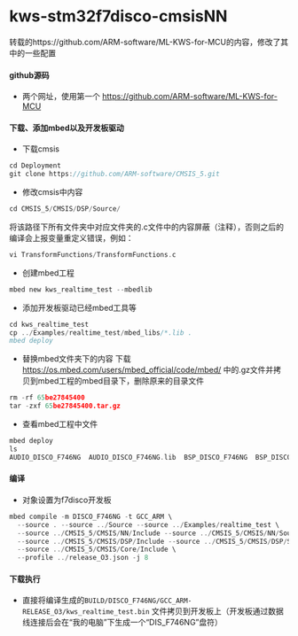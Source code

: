 # kws-stm32f7disco-cmsisNN
转载的https://github.com/ARM-software/ML-KWS-for-MCU的内容，修改了其中的一些配置

#### github源码
- 两个网址，使用第一个
https://github.com/ARM-software/ML-KWS-for-MCU

#### 下载、添加mbed以及开发板驱动
- 下载cmsis
```c
cd Deployment
git clone https://github.com/ARM-software/CMSIS_5.git
```

- 修改cmsis中内容
```c
cd CMSIS_5/CMSIS/DSP/Source/
```
将该路径下所有文件夹中对应文件夹的.c文件中的内容屏蔽（注释），否则之后的编译会上报变量重定义错误，例如：
```c
vi TransformFunctions/TransformFunctions.c 
```

- 创建mbed工程
```c
mbed new kws_realtime_test --mbedlib
```

- 添加开发板驱动已经mbed工具等
```c
cd kws_realtime_test
cp ../Examples/realtime_test/mbed_libs/*.lib .
mbed deploy
```

- 替换mbed文件夹下的内容
下载 https://os.mbed.com/users/mbed_official/code/mbed/ 中的.gz文件并拷贝到mbed工程的mbed目录下，删除原来的目录文件
```c
rm -rf 65be27845400
tar -zxf 65be27845400.tar.gz
```

- 查看mbed工程中文件
```c
mbed deploy
ls                                       
AUDIO_DISCO_F746NG  AUDIO_DISCO_F746NG.lib  BSP_DISCO_F746NG  BSP_DISCO_F746NG.lib  BUILD  LCD_DISCO_F746NG  LCD_DISCO_F746NG.lib  mbed  mbed_app.json  mbed.bld  mbed.lib  mbed_settings.py  mbed_settings.pyc
```

#### 编译
- 对象设置为f7disco开发板
```c
mbed compile -m DISCO_F746NG -t GCC_ARM \
  --source . --source ../Source --source ../Examples/realtime_test \
  --source ../CMSIS_5/CMSIS/NN/Include --source ../CMSIS_5/CMSIS/NN/Source \
  --source ../CMSIS_5/CMSIS/DSP/Include --source ../CMSIS_5/CMSIS/DSP/Source \
  --source ../CMSIS_5/CMSIS/Core/Include \
  --profile ../release_O3.json -j 8
```

#### 下载执行
- 直接将编译生成的`BUILD/DISCO_F746NG/GCC_ARM-RELEASE_O3/kws_realtime_test.bin` 文件拷贝到开发板上（开发板通过数据线连接后会在“我的电脑”下生成一个“DIS_F746NG”盘符）

